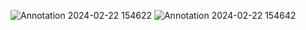 ![Annotation 2024-02-22 154622](https://github.com/Muhammadali30/White_Space_Remover/assets/116380661/49bfe8f7-c7e0-4514-b219-ec40489c7061)
![Annotation 2024-02-22 154642](https://github.com/Muhammadali30/White_Space_Remover/assets/116380661/36a331ac-8787-4128-808b-49cb578d5165)
